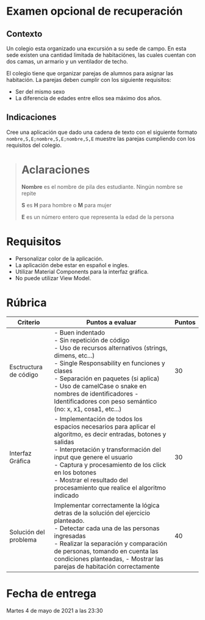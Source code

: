# Examen opcional de recuperación

## Contexto

Un colegio esta organizado una excursión a su sede de campo.
En esta sede existen una cantidad limitada de habitaciónes, las cuales cuentan con dos camas, un armario y un ventilador de techo.

El colegio tiene que organizar parejas de alumnos para asignar las habitación. La parejas deben cumplir con los siguiente requisitos:

- Ser del mismo sexo
- La diferencia de edades entre ellos sea máximo dos años.

## Indicaciones

Cree una aplicación que dado una cadena de texto con el siguiente formato
`nombre,S,E;nombre,S,E;nombre,S,E` muestre las parejas cumpliendo con los requisitos del colegio.

> # Aclaraciones 
> 
> **Nombre** es el nombre de pila des estudiante. Ningún nombre se repite
> 
> **S** es **H** para hombre o **M** para mujer 
> 
> **E** es un número entero que representa la edad de la persona

# Requisitos

- Personalizar color de la aplicación.
- La aplicación debe estar en español e ingles.
- Utilizar Material Components para la interfaz gráfica.
- No puede utilizar View Model.

# Rúbrica

| Criterio              | Puntos a evaluar                                                                                                                                                                                                                                                                                                                     | Puntos |
| --------------------- | ------------------------------------------------------------------------------------------------------------------------------------------------------------------------------------------------------------------------------------------------------------------------------------------------------------------------------------ | ------ |
| Esctructura de código | - Buen indentado<br> - Sin repetición de código<br> - Uso de recursos alternativos (strings, dimens, etc...)<br> - Single Responsability en funciones y clases<br> - Separación en paquetes (si aplica)<br> - Uso de camelCase o snake en nombres de identificadores - Identificadores con peso semántico (no: x, x1, cosa1, etc...) | 30     |
| Interfaz Gráfica      | - Implementación de todos los espacios necesarios para aplicar el algoritmo, es decir entradas, botones y salidas<br> - Interpretación y transformación del input que genere el usuario<br> - Captura y procesamiento de los click en los botones<br> - Mostrar el resultado del procesamiento que realice el algoritmo indicado     | 30     |
| Solución del problema | Implementar correctamente la lógica detras de la solución del ejercicio planteado. <br> - Detectar cada una de las personas ingresadas <br> - Realizar la separación y comparación de personas, tomando en cuenta las condiciones planteadas, - Mostrar las parejas de habitación correctamente                                                                                                                                                                                                                                                  | 40     |

# Fecha de entrega

Martes 4 de mayo de 2021 a las 23:30
